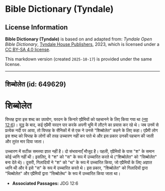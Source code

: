 # Bible Dictionary (Tyndale)

## License Information

**Bible Dictionary (Tyndale)** is based on and adapted from: _Tyndale Open Bible Dictionary_, [Tyndale House Publishers](https://tyndaleopenresources.com/), 2023, which is licensed under a [CC BY-SA 4.0 license](https://creativecommons.org/licenses/by-sa/4.0/legalcode.en).

This markdown version (created `2025-10-17`) is provided under the same license.



--------------------------------

## शिब्बोलेत (id: 649629)

शिब्बोलेत
=========

यिप्तह द्वारा इस शब्द का उपयोग, यरदन के किनारे एप्रैमियों को पहचानने के लिए किया गया था ([न्या 12:6](https://ref.ly/Judg12:6))। युद्ध के बाद, कई एप्रैमी यरदन पार करके अपनी भूमि में लौटने का प्रयास कर रहे थे। जब उनमें से प्रत्येक नदी पर आया, तो यिप्तह के सैनिकों में से एक ने उनसे "शिब्बोलेत" कहने के लिए कहा। एप्रैमी लोग इस शब्द को यिप्तह के लोगों की तरह उच्चारण नहीं कर पाते थे और इस प्रकार उनकी पहचान की जाती और तुरंत मार दिया जाता।

उच्चारण में सटीक समस्या ज्ञात नहीं है। दो संभावनाएँ मौजूद है। पहली, एप्रैमियों के पास "श" के समान कोई ध्वनि नहीं थी। इसलिए, वे "श" को "स" के रूप में उच्चारित करते थे ("शिब्बोलेत" को "सिब्बोलेत" बना देते थे)। दूसरी, गिलादियों ने "श" को "थ" के रूप में उच्चारित किया, जो एप्रैमियों के लिए अज्ञात ध्वनि थी और वे इसे "स" के रूप में उच्चारित करते थे। इस प्रकार, "शिब्बोलेत" को गिलादियों द्वारा "थिब्बोलेत" और एप्रैमियों द्वारा "सिब्बोलेथ" के रूप में उच्चारित किया जाता था। 

* **Associated Passages:** JDG 12:6

